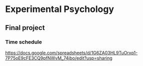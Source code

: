 # Experimental Psychology

## Final project


### Time schedule
https://docs.google.com/spreadsheets/d/1G6ZA03HL9TuOrxp1-7P75oE9cFE3CQ9pfNWvM_74jbo/edit?usp=sharing
